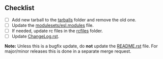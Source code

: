 ## Checklist

* [ ] Add new tarball to the [tarballs](https://gitlab.com/ElectronicStructureLibrary/esl-bundle/-/tree/master/tarballs) folder and remove the old one.
* [ ] Update the [modulesets/esl.modules](https://gitlab.com/ElectronicStructureLibrary/esl-bundle/-/blob/master/modulesets/esl.modules) file.
* [ ] If needed, update rc files in the [rcfiles](https://gitlab.com/ElectronicStructureLibrary/esl-bundle/-/tree/master/rcfiles) folder.
* [ ] Update [ChangeLog.rst](https://gitlab.com/ElectronicStructureLibrary/esl-bundle/-/blob/master/ChangeLog.rst).

**Note:** Unless this is a bugfix update, do **not** update the [README.rst](https://gitlab.com/ElectronicStructureLibrary/esl-bundle/-/blob/master/README.rst) file. For major/minor releases this is done in a separate merge request.

